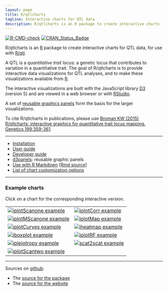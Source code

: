 ```yaml
---
layout: page
title: R/qtlcharts
tagline: Interactive charts for QTL data
description: R/qtlcharts is an R package to create interactive charts for quantitative trait locus (QTL) mapping data, for use with R/qtl.
---
```


[![R-CMD-check](https://github.com/kbroman/qtlcharts/workflows/R-CMD-check/badge.svg)](https://github.com/kbroman/qtlcharts/actions)
[![CRAN_Status_Badge](https://www.r-pkg.org/badges/version/qtlcharts)](https://cran.r-project.org/package=qtlcharts)

R/qtlcharts is an [R](https://www.r-project.org) package to create
interactive charts for QTL data, for use
with [R/qtl](https://rqtl.org).

A QTL is a _quantitative trait locus_: a genetic locus that
contributes to variation in a quantitative trait. The
goal of R/qtlcharts is to provide interactive data visualizations for QTL
analyses, and to make these visualizations available from [R](https://www.r-project.org).

The interactive visualizations are built with the JavaScript library
[D3](https://d3js.org) (version 5) and are viewed in a web
browser or with [RStudio](https://rstudio.com/).

A set of [reusable graphics panels](https://kbroman.org/d3panels/) form the basis
for the larger visualizations.

To cite R/qtlcharts in publications, please use
[Broman KW (2015) R/qtlcharts: interactive graphics for quantitative trait locus mapping. Genetics 199:359-361](https://pubmed.ncbi.nlm.nih.gov/25527287/).

---

- [Installation](pages/installation.html)
- [User guide](assets/vignettes/userGuide.html)
- [Developer guide](assets/vignettes/develGuide.html)
- [d3panels](https://kbroman.org/d3panels/): reusable graphic panels
- [Use with R Markdown](assets/vignettes/Rmarkdown.html) [[Rmd source](https://github.com/kbroman/qtlcharts/blob/master/vignettes/Rmarkdown.Rmd)]
- [List of chart customization options](assets/vignettes/chartOpts.html)

---

### Example charts

Click on a chart for the corresponding interactive version.

<table class="wide">
<tr>
  <td class="left">
    <a href="example/iplotScanone.html">
        <img src="assets/pics/iplotScanone.png" alt="iplotScanone example" title="iplotScanone example"/>
    </a>
  </td>
  <td class="right">
    <a href="example/iplotCorr.html">
        <img src="assets/pics/iplotCorr.png" alt="iplotCorr example" title="iplotCorr example"/>
    </a>
  </td>
</tr>
<tr>
  <td class="left">
    <a href="example/iplotMScanone.html">
        <img src="assets/pics/iplotMScanone.png" alt="iplotMScanone example" title="iplotMScanone example"/>
    </a>
  </td>
  <td class="right">
    <a href="example/iplotMap.html">
        <img src="assets/pics/iplotMap.png" alt="iplotMap example" title="iplotMap example"/>
    </a>
  </td>
</tr>
<tr>
  <td class="left">
    <a href="example/iplotCurves.html">
        <img src="assets/pics/iplotCurves.png" alt="iplotCurves example" title="iplotCurves example"/>
    </a>
  </td>
  <td class="right">
    <a href="example/iheatmap.html">
        <img src="assets/pics/iheatmap.png" alt="iheatmap example" title="iheatmap example"/>
    </a>
  </td>
</tr>
<tr>
  <td class="left">
    <a href="example/iboxplot.html">
        <img src="assets/pics/iboxplot.png" alt="iboxplot example" title="iboxplot example"/>
    </a>
  </td>
  <td class="right">
    <a href="example/iplotRF.html">
        <img src="assets/pics/iplotRF.png" alt="iplotRF example" title="iplotRF example"/>
    </a>
  </td>
</tr>
<tr>
  <td class="left">
    <a href="example/ipleiotropy.html">
        <img src="assets/pics/ipleiotropy.png" alt="ipleiotropy example" title="ipleiotropy example"/>
    </a>
  </td>
  <td class="right">
    <a href="example/scat2scat.html">
        <img src="assets/pics/scat2scat.png" alt="scat2scat example" title="scat2scat example"/>
    </a>
  </td>
</tr>
<tr>
  <td class="left">
    <a href="example/iplotScantwo.html">
        <img src="assets/pics/iplotScantwo.png" alt="iplotScantwo example" title="iplotScantwo example"/>
    </a>
  </td>
  <td class="right">
  </td>
</tr>
</table>

---

Sources on [github](https://github.com):

- The [source for the package](https://github.com/kbroman/qtlcharts/tree/master)
- The [source for the website](https://github.com/kbroman/qtlcharts/tree/gh-pages)
